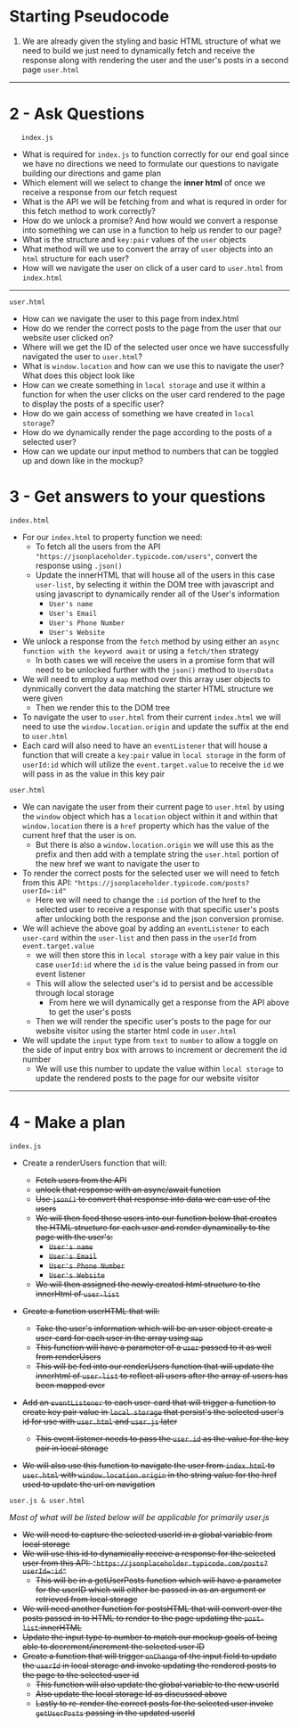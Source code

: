 # Starting Pseudocode

1. We are already given the styling and basic HTML structure of what we need to build we just need to dynamically fetch and receive the response along with rendering the user and the user's posts in a second page `user.html`

---

# 2 - Ask Questions

```
   index.js
```

- What is required for `index.js` to function correctly for our end goal since we have no directions we need to formulate our questions to navigate building our directions and game plan
- Which element will we select to change the **inner html** of once we receive a response from our fetch request
- What is the API we will be fetching from and what is requred in order for this fetch method to work correctly?
- How do we unlock a promise? And how would we convert a response into something we can use in a function to help us render to our page?
- What is the structure and `key:pair` values of the `user` objects
- What method will we use to convert the array of `user` objects into an `html` structure for each user?
- How will we navigate the user on click of a user card to `user.html` from `index.html`

---

```
user.html
```

- How can we navigate the user to this page from index.html
- How do we render the correct posts to the page from the user that our website user clicked on?
- Where will we get the ID of the selected user once we have successfully navigated the user to `user.html`?
- What is `window.location` and how can we use this to navigate the user? What does this object look like
- How can we create something in `local storage` and use it within a function for when the user clicks on the user card rendered to the page to display the posts of a specific user?
- How do we gain access of something we have created in `local storage`?
- How do we dynamically render the page according to the posts of a selected user?
- How can we update our input method to numbers that can be toggled up and down like in the mockup?

# 3 - Get answers to your questions

```
index.html
```

- For our `index.html` to property function we need:
  - To fetch all the users from the API `"https://jsonplaceholder.typicode.com/users"`, convert the response using `.json()`
  - Update the innerHTML that will house all of the users in this case `user-list`, by selecting it within the DOM tree with javascript and using javascript to dynamically render all of the User's information
    - `User's name`
    - `User's Email`
    - `User's Phone Number`
    - `User's Website`
- We unlock a response from the `fetch` method by using either an `async function with the keyword await` or using a `fetch/then` strategy
  - In both cases we will receive the users in a promise form that will need to be unlocked further with the `json()` method to `UsersData`
- We will need to employ a `map` method over this array user objects to dynmically convert the data matching the starter HTML structure we were given
  - Then we render this to the DOM tree
- To navigate the user to `user.html` from their current `index.html` we will need to use the `window.location.origin` and update the suffix at the end to `user.html`
- Each card will also need to have an `eventListener` that will house a function that will create a `key:pair` value in `local storage` in the form of `userId:id` which will utilize the `event.target.value` to receive the `id` we will pass in as the value in this key pair

```
user.html
```

- We can navigate the user from their current page to `user.html` by using the `window` object which has a `location` object within it and within that `window.location` there is a `href` property which has the value of the current href that the user is on.
  - But there is also a `window.location.origin` we will use this as the prefix and then add with a template string the `user.html` portion of the new href we want to navigate the user to
- To render the correct posts for the selected user we will need to fetch from this API: `"https://jsonplaceholder.typicode.com/posts?userId=:id"`
  - Here we will need to change the `:id` portion of the href to the selected user to receive a response with that specific user's posts after unlocking both the response and the json conversion promise.
- We will achieve the above goal by adding an `eventListener` to each `user-card` within the `user-list` and then pass in the `userId` from `event.target.value`
  - we will then store this in `local storage` with a key pair value in this case `userId:id` where the `id` is the value being passed in from our event listener
  - This will allow the selected user's id to persist and be accessible through local storage
    - From here we will dynamically get a response from the API above to get the user's posts
  - Then we will render the specific user's posts to the page for our website visitor using the starter html code in `user.html`
- We will update the `input` type from `text` to `number` to allow a toggle on the side of input entry box with arrows to increment or decrement the id number
  - We will use this number to update the value within `local storage` to update the rendered posts to the page for our website visitor

---

# 4 - Make a plan

```
index.js
```

- Create a renderUsers function that will:

  - ~~Fetch users from the API~~
  - ~~unlock that response with an async/await function~~
  - ~~Use `json()` to convert that response into data we can use of the users~~
  - ~~We will then feed these users into our function below that creates the HTML structure for each user and render dynamically to the page with the user's:~~
    - ~~`User's name`~~
    - ~~`User's Email`~~
    - ~~`User's Phone Number`~~
    - ~~`User's Website`~~
  - ~~We will then assigned the newly created html structure to the innerHtml of `user-list`~~

- ~~Create a function userHTML that will:~~
  - ~~Take the user's information which will be an user object
    create a user-card for each user in the array using `map`~~
  - ~~This function will have a parameter of a `user` passed to it as well from renderUsers~~
  - ~~This will be fed into our renderUsers function that will update the innerhtml of `user-list` to reflect all users after the array of users has been mapped over~~
- ~~Add an `eventListener` to each user-card that will trigger a function to create key pair value in `local storage` that persist's the selected user's id for use with `user.html` and `user.js` later~~
  - ~~This event listener needs to pass the `user.id` as the value for the key pair in local storage~~
- ~~We will also use this function to navigate the user from `index.html` to `user.html` with `window.location.origin` in the string value for the href used to update the url on navigation~~

```
user.js & user.html
```

_Most of what will be listed below will be applicable for primarily user.js_

- ~~We will need to capture the selected userId in a global variable from local storage~~
- ~~We will use this id to dynamically receive a response for the selected user from this API: `"https://jsonplaceholder.typicode.com/posts?userId=:id"`~~
  - ~~This will be in a getUserPosts function which will have a parameter for the userID which will either be passed in as an argument or retrieved from local storage~~
- ~~We will need another function for postsHTML that will convert over the posts passed in to HTML to render to the page updating the `post-list`.innerHTML~~
- ~~Update the input type to number to match our mockup goals of being able to decrement/increment the selected user ID~~
- ~~Create a function that will trigger `onChange` of the input field to update the `userId` in local storage and invoke updating the rendered posts to the page to the selected user id~~
  - ~~This function will also update the global variable to the new userId~~
  - ~~Also update the local storage Id as discussed above~~
  - ~~Lastly to re-render the correct posts for the selected user invoke `getUserPosts` passing in the updated userId~~
